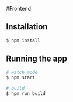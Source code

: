 #Frontend

## Installation

```bash
$ npm install
```

## Running the app

```bash
# watch mode
$ npm start

# build
$ npm run build

```
